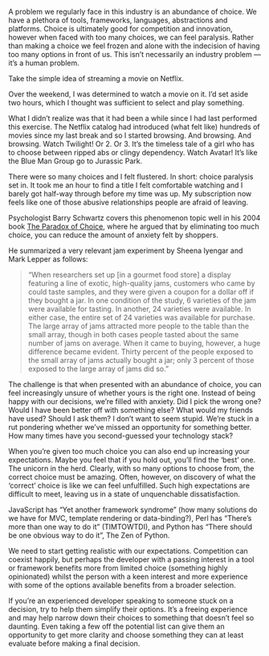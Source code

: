 

A problem we regularly face in this industry is an abundance of choice. We have a plethora of tools,
frameworks, languages, abstractions and platforms. Choice is ultimately good for competition and innovation,
however when faced with too many choices, we can feel paralysis. Rather than making a choice we feel frozen
and alone with the indecision of having too many options in front of us. This isn’t necessarily an industry
problem — it’s a human problem.

Take the simple idea of streaming a movie on Netflix. 

Over the weekend, I was determined to watch a movie on it. I’d set aside two hours, which I thought was
sufficient to select and play something. 

What I didn’t realize was that it had been a while since I had last performed this exercise.  The Netflix
catalog had introduced (what felt like) hundreds of movies since my last break and so I started browsing. And
browsing. And browsing. Watch Twilight! Or 2. Or 3. It’s the timeless tale of a girl who has to choose
between ripped abs or clingy dependency. Watch Avatar! It’s like the Blue Man Group go to Jurassic Park.

There were so many choices and I felt flustered. In short: choice paralysis set in. It took me an hour to find
a title I felt comfortable watching and I barely got half-way through before my time was up.  My subscription
now feels like one of those abusive relationships people are afraid of leaving.

Psychologist Barry Schwartz covers this phenomenon topic well in his 2004 book [The Paradox of
Choice](http://www.amazon.com/Paradox-Choice-Why-More-Less/dp/0060005696/ref=sr_1_1?s=books&ie=UTF8&qid=1389834035&sr=1-1&keywords=paradox+of+choice),
where he argued that by eliminating too much choice, you can reduce the amount of anxiety felt by
shoppers.

He summarized a very relevant jam experiment by Sheena Iyengar and Mark Lepper as
follows:

> “When researchers set up [in a gourmet food store] a display featuring a
> line of exotic, high-quality jams, customers who came by could taste samples, and they were given a coupon for
> a dollar off if they bought a jar. In one condition of the study, 6 varieties of the jam were available for
> tasting. In another, 24 varieties were available. In either case, the entire set of 24 varieties was available
> for purchase. The large array of jams attracted more people to the table than the small array, though in both
> cases people tasted about the same number of jams on average. When it came to buying, however, a huge
> difference became evident. Thirty percent of the people exposed to the small array of jams actually bought a
> jar; only 3 percent of those exposed to the large array of jams did so.”

The challenge is that when presented with an abundance of choice, you can feel increasingly unsure of whether
yours is the right one. Instead of being happy with our decisions, we’re filled with anxiety. Did I pick the
wrong one? Would I have been better off with something else? What would my friends have used? Should I ask
them? I don’t want to seem stupid. We’re stuck in a rut pondering whether we’ve missed an opportunity
for something better. How many times have you second-guessed your technology stack?

When you’re given too much choice you can also end up increasing your expectations. Maybe you feel that if
you hold out, you’ll find the ‘best’ one. The unicorn in the herd. Clearly, with so many options to
choose from, the correct choice must be amazing. Often, however, on discovery of what the ‘correct’ choice
is like we can feel unfulfilled. Such high expectations are difficult to meet, leaving us in a state of
unquenchable dissatisfaction.  

JavaScript has “Yet another framework syndrome” (how many solutions do we have for MVC, template rendering
or data-binding?), Perl has “There’s more than one way to do it” (TIMTOWTDI), and Python has “There
should be one obvious way to do it”, The Zen of Python. 

We need to start getting realistic with our expectations. Competition can coexist happily, but perhaps the
developer with a passing interest in a tool or framework benefits more from limited choice (something highly
opinionated) whilst the person with a keen interest and more experience with some of the options available
benefits from a broader selection.

If you’re an experienced developer speaking to someone stuck on a decision, try to help them simplify their
options. It’s a freeing experience and may help narrow down their choices to something that doesn’t feel
so daunting. Even taking a few off the potential list can give them an opportunity to get more clarity and
choose something they can at least evaluate before making a final decision.